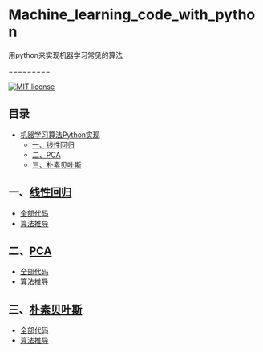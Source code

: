# Machine_learning_code_with_python
用python来实现机器学习常见的算法

=========

[![MIT license](https://img.shields.io/dub/l/vibe-d.svg)](https://github.com/lawlite19/MachineLearning_Python/blob/master/LICENSE)

## 目录
* [机器学习算法Python实现](#机器学习算法python实现)
	* [一、线性回归](#一线性回归)
	* [二、PCA](#PCA降维)
    * [三、朴素贝叶斯](#朴素贝叶斯)
    
    

## 一、[线性回归](/LinearRegression)
- [全部代码](/Linear_Regression/linearRegression.ipynb)
- [算法推导](/Linear_Regression/README.md)


## 二、[PCA](/PCA)
- [全部代码](/PCA/PCA.ipynb)
- [算法推导](/PCA/README.md)

## 三、[朴素贝叶斯](/Naive_Bayes)
- [全部代码](/Naive_Bayes/naiveBayes.ipynb)
- [算法推导](/Naive_Bayes/README.md)